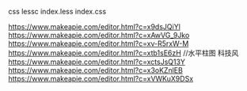 css lessc index.less index.css

https://www.makeapie.com/editor.html?c=x9dsJQiYl
https://www.makeapie.com/editor.html?c=xAwVG_9Jko
https://www.makeapie.com/editor.html?c=xv-R5rxW-M
https://www.makeapie.com/editor.html?c=xtb1sE6zH //水平柱图 科技风
https://www.makeapie.com/editor.html?c=xctsJsQ13Y
https://www.makeapie.com/editor.html?c=x3oKZnlEB
https://www.makeapie.com/editor.html?c=xVWKuX9DSx
